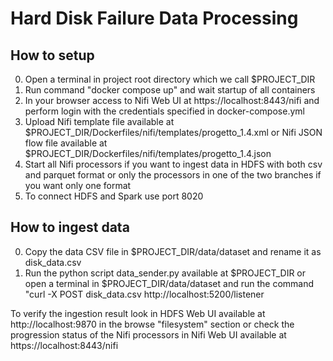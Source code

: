 # Hard Disk Failure Data Processing

## How to setup
0) Open a terminal in project root directory which we call $PROJECT_DIR
1) Run command "docker compose up" and wait startup of all containers
2) In your browser access to Nifi Web UI at https://localhost:8443/nifi and perform login with the credentials specified in docker-compose.yml
3) Upload Nifi template file available at $PROJECT_DIR/Dockerfiles/nifi/templates/progetto_1.4.xml or Nifi JSON flow file available at $PROJECT_DIR/Dockerfiles/nifi/templates/progetto_1.4.json
4) Start all Nifi processors if you want to ingest data in HDFS with both csv and parquet format or only the processors in one of the two branches if you want only one format
5) To connect HDFS and Spark use port 8020


## How to ingest data
0) Copy the data CSV file in $PROJECT_DIR/data/dataset and rename it as disk_data.csv
1) Run the python script data_sender.py available at $PROJECT_DIR or open a terminal in $PROJECT_DIR/data/dataset and run the command "curl -X POST disk_data.csv http://localhost:5200/listener

To verify the ingestion result look in HDFS Web UI available at http://localhost:9870 in the browse "filesystem" section or check the progression status of the Nifi processors in Nifi Web UI available at https://localhost:8443/nifi
